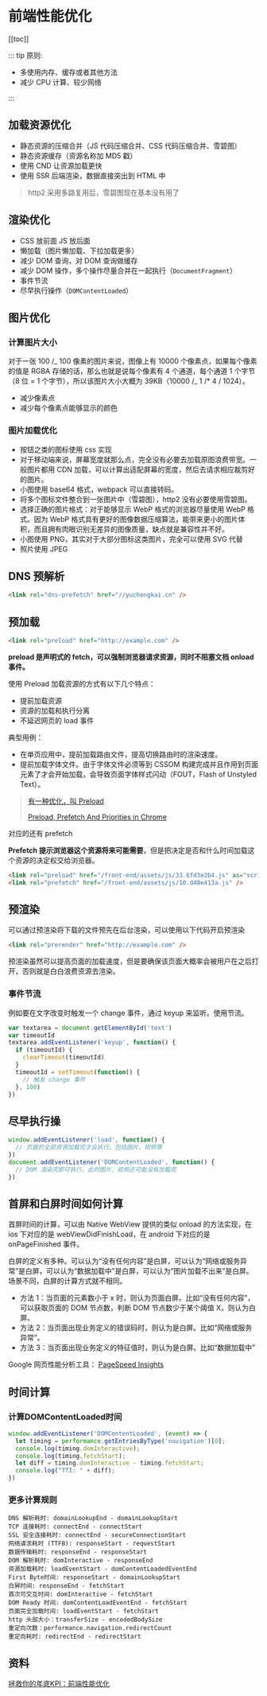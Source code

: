 # 前端性能优化

[[toc]]

::: tip 原则:

- 多使用内存、缓存或者其他方法
- 减少 CPU 计算、较少网络

:::

## 加载资源优化

- 静态资源的压缩合并（JS 代码压缩合并、CSS 代码压缩合并、雪碧图）
- 静态资源缓存（资源名称加 MD5 戳）
- 使用 CND 让资源加载更快
- 使用 SSR 后端渲染，数据直接突出到 HTML 中

> http2 采用多路复用后，雪碧图现在基本没有用了

## 渲染优化

- CSS 放前面 JS 放后面
- 懒加载（图片懒加载、下拉加载更多）
- 减少 DOM 查询，对 DOM 查询做缓存
- 减少 DOM 操作，多个操作尽量合并在一起执行（`DocumentFragment`）
- 事件节流
- 尽早执行操作（`DOMContentLoaded`）

## 图片优化

### 计算图片大小

对于一张 100 /_ 100 像素的图片来说，图像上有 10000 个像素点，如果每个像素的值是 RGBA 存储的话，那么也就是说每个像素有 4 个通道，每个通道 1 个字节（8 位 = 1 个字节），所以该图片大小大概为 39KB（10000 /_ 1 /\* 4 / 1024）。

- 减少像素点
- 减少每个像素点能够显示的颜色

### 图片加载优化

- 按钮之类的图标使用 css 实现
- 对于移动端来说，屏幕宽度就那么点，完全没有必要去加载原图浪费带宽。一般图片都用 CDN 加载，可以计算出适配屏幕的宽度，然后去请求相应裁剪好的图片。
- 小图使用 base64 格式，webpack 可以直接转码。
- 将多个图标文件整合到一张图片中（雪碧图），http2 没有必要使用雪碧图。
- 选择正确的图片格式：对于能够显示 WebP 格式的浏览器尽量使用 WebP 格式。因为 WebP 格式具有更好的图像数据压缩算法，能带来更小的图片体积，而且拥有肉眼识别无差异的图像质量，缺点就是兼容性并不好。
- 小图使用 PNG，其实对于大部分图标这类图片，完全可以使用 SVG 代替
- 照片使用 JPEG

## DNS 预解析

```html
<link rel="dns-prefetch" href="//yuchengkai.cn" />
```

## 预加载

```html
<link rel="preload" href="http://example.com" />
```

**preload 是声明式的 fetch，可以强制浏览器请求资源，同时不阻塞文档 onload 事件。**

使用 Preload 加载资源的方式有以下几个特点：

- 提前加载资源
- 资源的加载和执行分离
- 不延迟网页的 load 事件

典型用例：

- 在单页应用中，提前加载路由文件，提高切换路由时的渲染速度。
- 提前加载字体文件。由于字体文件必须等到 CSSOM 构建完成并且作用到页面元素了才会开始加载，会导致页面字体样式闪动（FOUT，Flash of Unstyled Text）。

> [有一种优化，叫 Preload](https://mp.weixin.qq.com/s?__biz=MzUxMTcwOTM4Mg==&mid=2247484163&idx=1&sn=16b9c907971683dd61cee251adcde79b&chksm=f96edaaace1953bcaf65a1adcf30b6d3dd66cf7b648ae59c4bf807d3f8bf460d5cd638e54ca1&token=946370022&lang=zh_CN#rd)
>
> [Preload, Prefetch And Priorities in Chrome](https://github.com/xitu/gold-miner/blob/master/TODO/preload-prefetch-and-priorities-in-chrome.md)

对应的还有 prefetch

**Prefetch 提示浏览器这个资源将来可能需要**，但是把决定是否和什么时间加载这个资源的决定权交给浏览器。

```html
<link rel="preload" href="/front-end/assets/js/33.6fd3e2b4.js" as="script" />
<link rel="prefetch" href="/front-end/assets/js/10.d48e413a.js" />
```

## 预渲染

可以通过预渲染将下载的文件预先在后台渲染，可以使用以下代码开启预渲染

```html
<link rel="prerender" href="http://example.com" />
```

预渲染虽然可以提高页面的加载速度，但是要确保该页面大概率会被用户在之后打开，否则就是白白浪费资源去渲染。

### 事件节流

例如要在文字改变时触发一个 change 事件，通过 keyup 来监听。使用节流。

```js
var textarea = document.getElementById('text')
var timeoutId
textarea.addEventListener('keyup', function() {
  if (timeoutId) {
    clearTimeout(timeoutId)
  }
  timeoutId = setTimeout(function() {
    // 触发 change 事件
  }, 100)
})
```

## 尽早执行操

```js
window.addEventListener('load', function() {
  // 页面的全部资源加载完才会执行，包括图片、视频等
})
document.addEventListener('DOMContentLoaded', function() {
  // DOM 渲染完即可执行，此时图片、视频还可能没有加载完
})
```

## 首屏和白屏时间如何计算

首屏时间的计算，可以由 Native WebView 提供的类似 onload 的方法实现，在 ios 下对应的是 webViewDidFinishLoad，在 android 下对应的是 onPageFinished 事件。

白屏的定义有多种。可以认为“没有任何内容”是白屏，可以认为“网络或服务异常”是白屏，可以认为“数据加载中”是白屏，可以认为“图片加载不出来”是白屏。场景不同，白屏的计算方式就不相同。

- 方法 1：当页面的元素数小于 x 时，则认为页面白屏。比如“没有任何内容”，可以获取页面的 DOM 节点数，判断 DOM 节点数少于某个阈值 X，则认为白屏。
- 方法 2：当页面出现业务定义的错误码时，则认为是白屏。比如“网络或服务异常”。
- 方法 3：当页面出现业务定义的特征值时，则认为是白屏。比如“数据加载中”

Google 网页性能分析工具： [PageSpeed Insights](https://developers.google.com/speed/pagespeed/insights/)


## 时间计算

### 计算DOMContentLoaded时间

```js
window.addEventListener('DOMContentLoaded', (event) => {
  let timing = performance.getEntriesByType('navigation')[0];
  console.log(timing.domInteractive);
  console.log(timing.fetchStart);
  let diff = timing.domInteractive - timing.fetchStart;
  console.log("TTI: " + diff);
})
```

### 更多计算规则

```text
DNS 解析耗时: domainLookupEnd - domainLookupStart
TCP 连接耗时: connectEnd - connectStart
SSL 安全连接耗时: connectEnd - secureConnectionStart
网络请求耗时 (TTFB): responseStart - requestStart
数据传输耗时: responseEnd - responseStart
DOM 解析耗时: domInteractive - responseEnd
资源加载耗时: loadEventStart - domContentLoadedEventEnd
First Byte时间: responseStart - domainLookupStart
白屏时间: responseEnd - fetchStart
首次可交互时间: domInteractive - fetchStart
DOM Ready 时间: domContentLoadEventEnd - fetchStart
页面完全加载时间: loadEventStart - fetchStart
http 头部大小：transferSize - encodedBodySize
重定向次数：performance.navigation.redirectCount
重定向耗时: redirectEnd - redirectStart
```

## 资料

[拯救你的年底KPI：前端性能优化](https://alexwjj.github.io/views/fe/others/%E5%89%8D%E7%AB%AF%E6%80%A7%E8%83%BD%E4%BC%98%E5%8C%96.html#%E5%89%8D%E8%A8%80)

